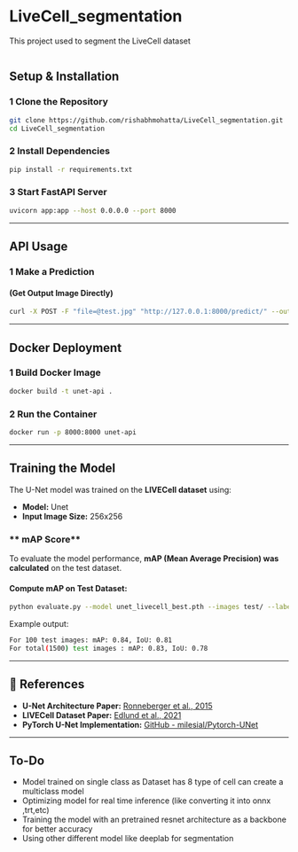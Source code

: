 # LiveCell_segmentation
  This project used to segment the LiveCell dataset
```
```

##  Setup & Installation

### **1️ Clone the Repository**
```sh
git clone https://github.com/rishabhmohatta/LiveCell_segmentation.git
cd LiveCell_segmentation
```

### **2️ Install Dependencies**
```sh
pip install -r requirements.txt
```

### **3️ Start FastAPI Server**
```sh
uvicorn app:app --host 0.0.0.0 --port 8000
```

---

## API Usage

### **1️ Make a Prediction**
#### **(Get Output Image Directly)**
```sh
curl -X POST -F "file=@test.jpg" "http://127.0.0.1:8000/predict/" --output result.png
```



---

##  Docker Deployment

### **1️ Build Docker Image**
```sh
docker build -t unet-api .
```

### **2️ Run the Container**
```sh
docker run -p 8000:8000 unet-api
```

---

##  Training the Model
The U-Net model was trained on the **LIVECell dataset** using:
- **Model:** Unet
- **Input Image Size:** 256x256

### ** mAP Score**
To evaluate the model performance, **mAP (Mean Average Precision) was calculated** on the test dataset.

#### **Compute mAP on Test Dataset:**
```sh
python evaluate.py --model unet_livecell_best.pth --images test/ --labels test.json [--num_images]
```

Example output:
```sh
For 100 test images: mAP: 0.84, IoU: 0.81
For total(1500) test images : mAP: 0.83, IoU: 0.78
```

---
## 📄 References
- **U-Net Architecture Paper:** [Ronneberger et al., 2015](https://arxiv.org/abs/1505.04597)
- **LIVECell Dataset Paper:** [Edlund et al., 2021](https://www.nature.com/articles/s41592-021-01249-6)
- **PyTorch U-Net Implementation:** [GitHub - milesial/Pytorch-UNet](https://github.com/milesial/Pytorch-UNet)

---

##  To-Do
- Model trained on single class as Dataset has 8 type of cell can create a multiclass model
- Optimizing model for real time inference (like converting it into onnx ,trt,etc)
- Training the model with an pretrained resnet architecture as a backbone for better accuracy
- Using other different model like deeplab for segmentation



